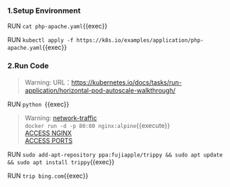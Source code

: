 ### 1.Setup Environment 
RUN `cat php-apache.yaml`{{exec}}  

RUN `kubectl apply -f https://k8s.io/examples/application/php-apache.yaml`{{exec}}



### 2.Run Code

>Warning:  URL：https://kubernetes.io/docs/tasks/run-application/horizontal-pod-autoscale-walkthrough/

RUN `python `{{exec}}      




>Warning:  [network-traffic](https://github.com/killercoda/scenario-examples/blob/main/network-traffic/step1.md)     
`docker run -d -p 80:80 nginx:alpine`{{execute}}       
[ACCESS NGINX]({{TRAFFIC_HOST1_80}})    
[ACCESS PORTS]({{TRAFFIC_SELECTOR}})


RUN `sudo add-apt-repository ppa:fujiapple/trippy && sudo apt update && sudo apt install trippy`{{exec}} 

RUN `trip bing.com`{{exec}} 








